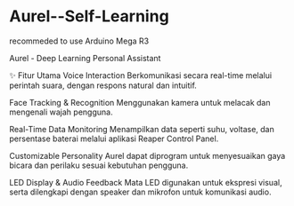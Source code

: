 # Aurel--Self-Learning
recommeded to use Arduino Mega R3

Aurel - Deep Learning Personal Assistant

✨ Fitur Utama
Voice Interaction
Berkomunikasi secara real-time melalui perintah suara, dengan respons natural dan intuitif.

Face Tracking & Recognition
Menggunakan kamera untuk melacak dan mengenali wajah pengguna.

Real-Time Data Monitoring
Menampilkan data seperti suhu, voltase, dan persentase baterai melalui aplikasi Reaper Control Panel.

Customizable Personality
Aurel dapat diprogram untuk menyesuaikan gaya bicara dan perilaku sesuai kebutuhan pengguna.

LED Display & Audio Feedback
Mata LED digunakan untuk ekspresi visual, serta dilengkapi dengan speaker dan mikrofon untuk komunikasi audio.
